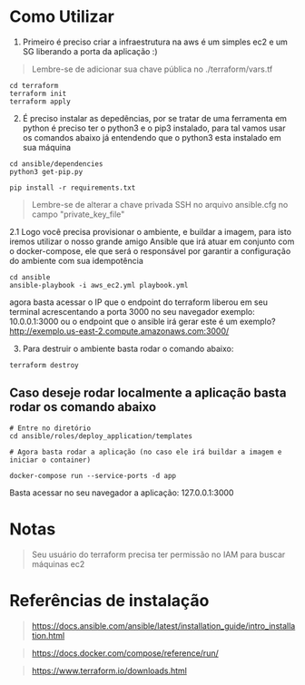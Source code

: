 
# Como Utilizar
1. Primeiro é preciso criar a infraestrutura na aws é um simples ec2 e um SG liberando a porta da aplicação :)

> Lembre-se de adicionar sua chave pública no ./terraform/vars.tf

```
cd terraform
terraform init
terraform apply
```


2. É preciso instalar as depedências, por se tratar de uma ferramenta em python é preciso ter o python3 e o pip3 instalado, para tal vamos usar os comandos abaixo já entendendo que o python3 esta instalado em sua máquina

```
cd ansible/dependencies
python3 get-pip.py

pip install -r requirements.txt

```
> Lembre-se de alterar a chave privada SSH no arquivo ansible.cfg no campo "private_key_file"

2.1 Logo você precisa provisionar o ambiente, e buildar a imagem, para isto iremos utilizar o nosso grande amigo Ansible que irá atuar em conjunto com o docker-compose, ele que será o responsável por garantir a configuração do ambiente com sua idempotência

```
cd ansible
ansible-playbook -i aws_ec2.yml playbook.yml
```
agora basta acessar o IP que o endpoint do terraform liberou em seu terminal acrescentando a porta 3000 no seu navegador
exemplo: 10.0.0.1:3000
ou o endpoint que o ansible irá gerar este é um exemplo? http://exemplo.us-east-2.compute.amazonaws.com:3000/

3. Para destruir o ambiente basta rodar o comando abaixo:

```
terraform destroy
```

## Caso deseje rodar localmente a aplicação basta rodar os comando abaixo
```
# Entre no diretório
cd ansible/roles/deploy_application/templates

# Agora basta rodar a aplicação (no caso ele irá buildar a imagem e iniciar o container)

docker-compose run --service-ports -d app 
```
Basta acessar no seu navegador a aplicação: 127.0.0.1:3000


# Notas

> Seu usuário do terraform precisa ter permissão no IAM para buscar máquinas ec2 


# Referências de instalação
> https://docs.ansible.com/ansible/latest/installation_guide/intro_installation.html

> https://docs.docker.com/compose/reference/run/

> https://www.terraform.io/downloads.html
